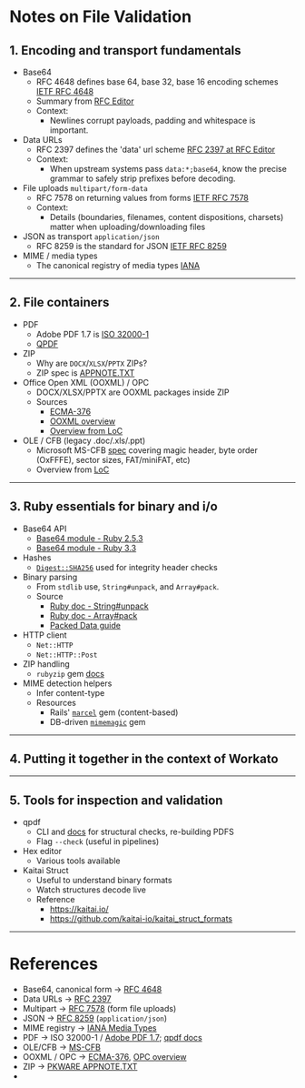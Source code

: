 # Notes on File Validation

## 1. Encoding and transport fundamentals
- Base64
  - RFC 4648 defines base 64, base 32, base 16 encoding schemes [IETF RFC 4648](https://datatracker.ietf.org/doc/html/rfc4648)
  - Summary from [RFC Editor](https://www.rfc-editor.org/info/rfc4648)
  - Context:
    - Newlines corrupt payloads, padding and whitespace is important.
- Data URLs
  - RFC 2397 defines the 'data' url scheme [RFC 2397 at RFC Editor](https://www.rfc-editor.org/info/rfc2397)
  - Context:
    - When upstream systems pass `data:*;base64`, know the precise grammar to safely strip prefixes before decoding.
- File uploads `multipart/form-data`
  - RFC 7578 on returning values from forms [IETF RFC 7578](https://datatracker.ietf.org/doc/html/rfc7578)
  - Context:
    - Details (boundaries, filenames, content dispositions, charsets) matter when uploading/downloading files
- JSON as transport `application/json`
  - RFC 8259 is the standard for JSON [IETF RFC 8259](https://datatracker.ietf.org/doc/html/rfc8259)
- MIME / media types
  - The canonical registry of media types [IANA](https://www.iana.org/assignments/media-types)

---

## 2. File containers
- PDF
  - Adobe PDF 1.7 is [ISO 32000-1](https://opensource.adobe.com/dc-acrobat-sdk-docs/pdfstandards/PDF32000_2008.pdf)
  - [QPDF](https://qpdf.readthedocs.io/en/stable/cli.html)
- ZIP
  - Why are `DOCX`/`XLSX`/`PPTX` ZIPs?
  - ZIP spec is [APPNOTE.TXT](https://pkware.cachefly.net/webdocs/casestudies/APPNOTE.TXT)
- Office Open XML (OOXML) / OPC
  - DOCX/XLSX/PPTX are OOXML packages inside ZIP
  - Sources
    - [ECMA-376](https://ecma-international.org/publications-and-standards/standards/ecma-376)
    - [OOXML overview](https://www.ecma-international.org/wp-content/uploads/OfficeXML-White-Paper-v2008-10-03.pdf)
    - [Overview from LoC](https://www.loc.gov/preservation/digital/formats/fdd/fdd000363.shtml)
- OLE / CFB (legacy .doc/.xls/.ppt)
  - Microsoft MS-CFB [spec](https://learn.microsoft.com/en-us/openspecs/windows_protocols/ms-cfb/53989ce4-7b05-4f8d-829b-d08d6148375b) covering magic header, byte order (OxFFFE), sector sizes, FAT/miniFAT, etc)
  - Overview from [LoC](https://www.loc.gov/preservation/digital/formats/fdd/fdd000380.shtml)

---

## 3. Ruby essentials for binary and i/o
- Base64 API
  - [Base64 module - Ruby 2.5.3](https://ruby-doc.org/stdlib-2.5.3/libdoc/base64/rdoc/Base64.html)
  - [Base64 module - Ruby 3.3](https://docs.ruby-lang.org/en/3.3/Base64.html)
- Hashes
  - [`Digest::SHA256`](https://docs.ruby-lang.org/en/master/Digest/SHA256.html) used for integrity header checks
- Binary parsing
  - From `stdlib` use, `String#unpack`, and `Array#pack`.
  - Source
    - [Ruby doc - String#unpack](https://www.rubydoc.info/stdlib/core/2.0.0/String%3Aunpack)
    - [Ruby doc - Array#pack](https://rubydoc.info/stdlib/core/1.9.3/Array%3Apack)
    - [Packed Data guide](https://docs.ruby-lang.org/en/3.2/packed_data_rdoc.html)
- HTTP client
  - `Net::HTTP`
  - `Net::HTTP::Post`
- ZIP handling
  - `rubyzip` gem [docs](https://rubydoc.info/github/rubyzip/rubyzip)
- MIME detection helpers
  - Infer content-type
  - Resources
    - Rails' [`marcel`](https://github.com/rails/marcel) gem (content-based)
    - DB-driven [`mimemagic`](https://www.rubydoc.info/gems/marcel/1.0.4) gem

---

## 4. Putting it together in the context of Workato

---

## 5. Tools for inspection and validation
- qpdf
  - CLI and [docs](https://qpdf.readthedocs.io/en/stable/cli.html) for structural checks, re-building PDFS
  - Flag `--check` (useful in pipelines)
- Hex editor
  - Various tools available
- Kaitai Struct
  - Useful to understand binary formats
  - Watch structures decode live
  - Reference
    - https://kaitai.io/
    - https://github.com/kaitai-io/kaitai_struct_formats

---

# References
- Base64, canonical form &rarr; [RFC 4648](https://datatracker.ietf.org/doc/html/rfc4648)
- Data URLs &rarr; [RFC 2397](https://www.rfc-editor.org/rfc/rfc2397.html)
- Multipart &rarr; [RFC 7578](https://datatracker.ietf.org/doc/html/rfc7578) (form file uploads)
- JSON &rarr; [RFC 8259](https://datatracker.ietf.org/doc/html/rfc8259) (`application/json`)
- MIME registry &rarr; [IANA Media Types ](https://www.iana.org/assignments/media-types)
- PDF &rarr; ISO 32000-1 / [Adobe PDF 1.7](https://opensource.adobe.com/dc-acrobat-sdk-docs/pdfstandards/PDF32000_2008.pdf); [qpdf docs](https://qpdf.readthedocs.io/en/stable/cli.html)
- OLE/CFB &rarr; [MS-CFB](https://learn.microsoft.com/en-us/openspecs/windows_protocols/ms-cfb/53989ce4-7b05-4f8d-829b-d08d6148375b)
- OOXML / OPC &rarr; [ECMA-376](https://ecma-international.org/publications-and-standards/standards/ecma-376), [OPC overview](https://www.loc.gov/preservation/digital/formats/fdd/fdd000363.shtml)
- ZIP &rarr; [PKWARE APPNOTE.TXT](https://pkware.cachefly.net/webdocs/casestudies/APPNOTE.TXT)
- 
